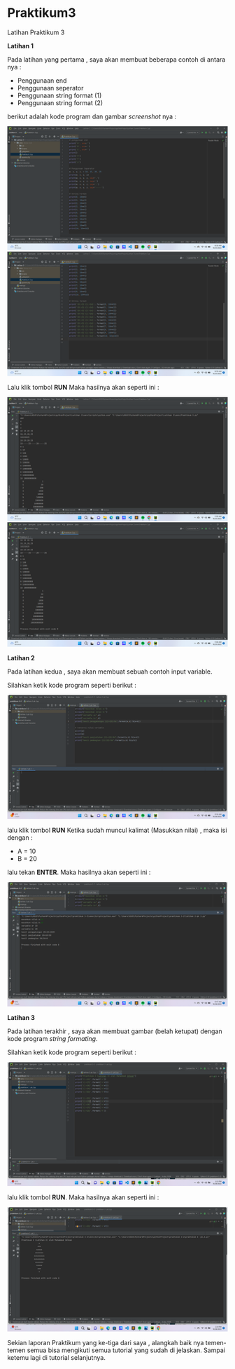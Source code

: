 # Praktikum3
Latihan Praktikum 3

**Latihan 1**

Pada latihan yang pertama , saya akan membuat beberapa contoh di antara nya :
- Penggunaan end
- Penggunaan seperator
- Penggunaan string format (1)
- Penggunaan string format (2)

berikut adalah kode program dan gambar *screenshot* nya :

![gambar 1](screenshot/ss1.png)
![gambar 2](screenshot/ss2.png)

Lalu klik tombol **RUN**
Maka hasilnya akan seperti ini :

![gambar 3](screenshot/ss3.png)
![gambar 4](screenshot/ss4.png)


**Latihan 2**

Pada latihan kedua , saya akan membuat sebuah contoh input variable.

Silahkan ketik kode program seperti berikut :

![gambar 5](screenshot/ss5.png)

lalu klik tombol **RUN**
Ketika sudah muncul kalimat (Masukkan nilai) , maka isi dengan :
- A = 10
- B = 20

lalu tekan **ENTER**.
Maka hasilnya akan seperti ini :

![gambar 6](screenshot/ss6.png)


**Latihan 3**

Pada latihan terakhir , saya akan membuat gambar (belah ketupat) dengan kode program *string formating*.

Silahkan ketik kode program seperti berikut :

![gambar 7](screenshot/ss7.png)

lalu klik tombol **RUN**.
Maka hasilnya akan seperti ini :

![gambar 8](screenshot/ss8.png)

Sekian laporan Praktikum yang ke-tiga dari saya , alangkah baik nya temen-temen semua bisa mengikuti semua tutorial yang sudah di jelaskan.
Sampai ketemu lagi di tutorial selanjutnya.